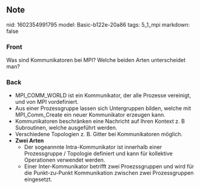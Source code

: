 ## Note
nid: 1602354991795
model: Basic-b122e-20a86
tags: 5_1_mpi
markdown: false

### Front
Was sind Kommunikatoren bei MPI? Welche beiden Arten unterscheidet man?

### Back
<ul>
  <li>MPI_COMM_WORLD ist ein Kommunikator, der alle Prozesse
  vereinigt, und von MPI vordefiniert.
  <li>Aus einer Prozessgruppe lassen sich Untergruppen bilden,
  welche mit MPI_Comm_Create ein neuer Kommunikator erzeugen kann.
  <li>Kommunikatoren beschränken eine Nachricht auf Ihren Kontext
  z. B Subroutinen, welche ausgeführt werden.
  <li>Verschiedene Topologien z. B. Gitter bei Kommunikatoren
  möglich.
  <li>
    <strong>Zwei Arten</strong>
    <ul>
      <li>Der sogeannnte Intra-Kommunikator ist innerhalb einer
      Prozessgruppe / Topologie definiert und kann für kollektive
      Operationen verwendet werden.
      <li>Einer Inter-Kommunikator betrifft zwei Proezssgruppen und
      wird für die Punkt-zu-Punkt Kommunikation zwischen zwei
      Prozessgruppen eingesetzt.
    </ul>
</ul>

